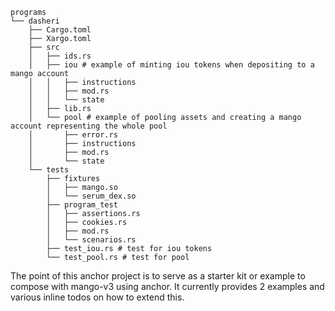 ```
programs
└── dasheri
    ├── Cargo.toml
    ├── Xargo.toml
    ├── src
    │   ├── ids.rs
    │   ├── iou # example of minting iou tokens when depositing to a mango account 
    │   │   ├── instructions
    │   │   ├── mod.rs
    │   │   └── state
    │   ├── lib.rs
    │   └── pool # example of pooling assets and creating a mango account representing the whole pool
    │       ├── error.rs
    │       ├── instructions
    │       ├── mod.rs
    │       └── state
    └── tests
        ├── fixtures
        │   ├── mango.so
        │   └── serum_dex.so
        ├── program_test
        │   ├── assertions.rs
        │   ├── cookies.rs
        │   ├── mod.rs
        │   └── scenarios.rs
        ├── test_iou.rs # test for iou tokens
        └── test_pool.rs # test for pool
```

The point of this anchor project is to serve as a starter kit or example to compose with mango-v3 using anchor. 
It currently provides 2 examples and various inline todos on how to extend this.

